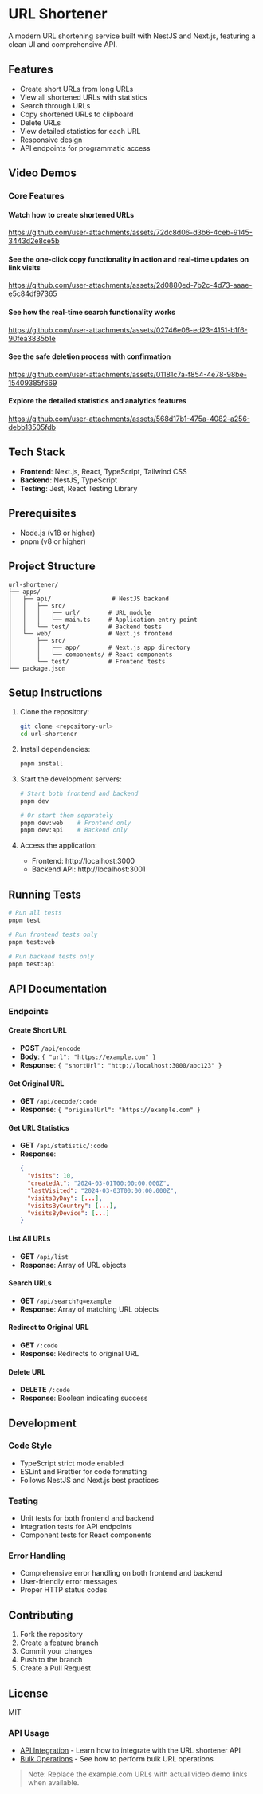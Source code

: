 # URL Shortener

A modern URL shortening service built with NestJS and Next.js, featuring a clean UI and comprehensive API.

## Features

- Create short URLs from long URLs
- View all shortened URLs with statistics
- Search through URLs
- Copy shortened URLs to clipboard
- Delete URLs
- View detailed statistics for each URL
- Responsive design
- API endpoints for programmatic access


## Video Demos

### Core Features


 #### Watch how to create shortened URLs

 https://github.com/user-attachments/assets/72dc8d06-d3b6-4ceb-9145-3443d2e8ce5b



#### See the one-click copy functionality in action and real-time updates on link visits

https://github.com/user-attachments/assets/2d0880ed-7b2c-4d73-aaae-e5c84df97365



#### See how the real-time search functionality works

https://github.com/user-attachments/assets/02746e06-ed23-4151-b1f6-90fea3835b1e




#### See the safe deletion process with confirmation

https://github.com/user-attachments/assets/01181c7a-f854-4e78-98be-15409385f669



#### Explore the detailed statistics and analytics features
https://github.com/user-attachments/assets/568d17b1-475a-4082-a256-debb13505fdb

  
## Tech Stack

- **Frontend**: Next.js, React, TypeScript, Tailwind CSS
- **Backend**: NestJS, TypeScript
- **Testing**: Jest, React Testing Library

## Prerequisites

- Node.js (v18 or higher)
- pnpm (v8 or higher)

## Project Structure

```
url-shortener/
├── apps/
│   ├── api/                 # NestJS backend
│   │   ├── src/
│   │   │   ├── url/        # URL module
│   │   │   └── main.ts     # Application entry point
│   │   └── test/           # Backend tests
│   └── web/                # Next.js frontend
│       ├── src/
│       │   ├── app/        # Next.js app directory
│       │   └── components/ # React components
│       └── test/           # Frontend tests
└── package.json
```

## Setup Instructions

1. Clone the repository:

   ```bash
   git clone <repository-url>
   cd url-shortener
   ```

2. Install dependencies:

   ```bash
   pnpm install
   ```

3. Start the development servers:

   ```bash
   # Start both frontend and backend
   pnpm dev

   # Or start them separately
   pnpm dev:web    # Frontend only
   pnpm dev:api    # Backend only
   ```

4. Access the application:
   - Frontend: http://localhost:3000
   - Backend API: http://localhost:3001

## Running Tests

```bash
# Run all tests
pnpm test

# Run frontend tests only
pnpm test:web

# Run backend tests only
pnpm test:api
```

## API Documentation

### Endpoints

#### Create Short URL

- **POST** `/api/encode`
- **Body**: `{ "url": "https://example.com" }`
- **Response**: `{ "shortUrl": "http://localhost:3000/abc123" }`

#### Get Original URL

- **GET** `/api/decode/:code`
- **Response**: `{ "originalUrl": "https://example.com" }`

#### Get URL Statistics

- **GET** `/api/statistic/:code`
- **Response**:
  ```json
  {
    "visits": 10,
    "createdAt": "2024-03-01T00:00:00.000Z",
    "lastVisited": "2024-03-03T00:00:00.000Z",
    "visitsByDay": [...],
    "visitsByCountry": [...],
    "visitsByDevice": [...]
  }
  ```

#### List All URLs

- **GET** `/api/list`
- **Response**: Array of URL objects

#### Search URLs

- **GET** `/api/search?q=example`
- **Response**: Array of matching URL objects

#### Redirect to Original URL

- **GET** `/:code`
- **Response**: Redirects to original URL

#### Delete URL

- **DELETE** `/:code`
- **Response**: Boolean indicating success

## Development

### Code Style

- TypeScript strict mode enabled
- ESLint and Prettier for code formatting
- Follows NestJS and Next.js best practices

### Testing

- Unit tests for both frontend and backend
- Integration tests for API endpoints
- Component tests for React components

### Error Handling

- Comprehensive error handling on both frontend and backend
- User-friendly error messages
- Proper HTTP status codes

## Contributing

1. Fork the repository
2. Create a feature branch
3. Commit your changes
4. Push to the branch
5. Create a Pull Request

## License

MIT


### API Usage

- [API Integration](https://example.com/demos/api-integration.mp4) - Learn how to integrate with the URL shortener API
- [Bulk Operations](https://example.com/demos/bulk-operations.mp4) - See how to perform bulk URL operations

> Note: Replace the example.com URLs with actual video demo links when available.
